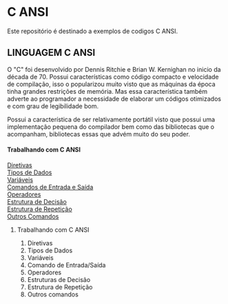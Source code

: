 # C ANSI
Este repositório é destinado a exemplos de codigos C ANSI.

## LINGUAGEM C ANSI

O "C" foi desenvolvido por Dennis Ritchie e Brian W. Kernighan no inicio da década de 70. Possui características como código compacto e velocidade de compilação, isso o popularizou muito visto que as máquinas da época tinha grandes restrições de memória. Mas essa característica também adverte ao programador a necessidade de elaborar um códigos otimizados e com grau de legibilidade bom.

Possui a característica de ser relativamente portátil visto que possui uma implementação pequena do compilador bem como das bibliotecas que o acompanham, bibliotecas essas que advém muito do seu poder.

#### Trabalhando com C ANSI
[Diretivas](Diretivas.md) <br>
[Tipos de Dados](tiposdedados.md)<br>
[Variáveis](variaveis.md)<br>
[Comandos de Entrada e Saída](ComandosEntradaSaida.md)<br>
[Operadores](Operadores.md) <br>
[Estrutura de Decisão](EstruturasDecisao.md) <br>
[Estrutura de Repetição](estruturaRepeticao.md) <br>
[Outros Comandos](OutrosComandos.md)<br>


<ol>
  <li>Trabalhando com C ANSI</li>
  <ol>
    <li>Diretivas</li>
      <li>Tipos de Dados</li>
      <li>Variáveis</li>
      <li>Comando de Entrada/Saída</li>
      <li>Operadores</li>
      <li>Estruturas de Decisão</li>
      <li>Estrutura de Repetição</li>
      <li>Outros comandos</li>
  </ol> 
  </li>
</ol>
  
